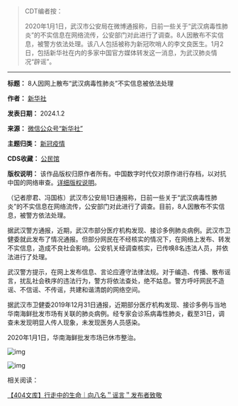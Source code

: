 
> 
> CDT编者按：  
> 
> 2020年1月1日，武汉市公安局在微博通报称，日前一些关于“武汉病毒性肺炎”的不实信息在网络流传，公安部门对此进行了调查。8人因散布不实信息，被警方依法处理。该八人包括被称为新冠吹哨人的李文良医生。1月2日，包括新华社在内的多家中国官方媒体转发这一消息，为武汉肺炎情况“辟谣”。
> 
> 
> 





---




**标题：** 8人因网上散布“武汉病毒性肺炎”不实信息被依法处理  

**作者：** [新华社](https://chinadigitaltimes.net/space/新华社)  

**发表日期：** 2024.1.2  

**来源：** [微信公众号“新华社”](https://web.archive.org/web/20240102143153/https://mp.weixin.qq.com/s/NlOw_bva-Filtz3e6mQW1g)  

**主题归类：** [新冠疫情](https://chinadigitaltimes.net/space/新冠疫情)  

**CDS收藏：** [公民馆](https://chinadigitaltimes.net/space/%E5%85%AC%E6%B0%91%E9%A6%86)  

**版权说明：** 该作品版权归原作者所有。中国数字时代仅对原作进行存档，以对抗中国的网络审查。[详细版权说明](https://chinadigitaltimes.net/chinese/copyright)。


（记者廖君、冯国栋）武汉市公安局1日通报称，日前一些关于“武汉病毒性肺炎”的不实信息在网络流传，公安部门对此进行了调查。目前，8人因散布不实信息，被警方依法处理。


据武汉警方通报，近期，武汉市部分医疗机构发现、接诊多例肺炎病例。武汉市卫健委就此发布了情况通报。但部分网民在不经核实的情况下，在网络上发布、转发不实信息，造成不良社会影响。公安机关经调查核实，已传唤8名违法人员，并依法进行了处理。


武汉警方提示，在网上发布信息、言论应遵守法律法规。对于编造、传播、散布谣言，扰乱社会秩序的违法行为，警方将依法查处，绝不姑息。警方呼吁网民不造谣、不信谣、不传谣，共建和谐清朗的网络空间。


据武汉市卫健委2019年12月31日通报，近期部分医疗机构发现、接诊多例与当地华南海鲜批发市场有关联的肺炎病例。经专家会诊系病毒性肺炎，截至31日，调查未发现明显人传人现象，未发现医务人员感染。


2020年1月1日，华南海鲜批发市场已休市整治。


![img](https://chinadigitaltimes.net/chinese/files/2024/01/post-703799-65941de78dd96.)


![img](https://chinadigitaltimes.net/chinese/files/2024/01/da6cc5d181daa47fd8db9a01d567e94a-scaled.jpg)


相关阅读：  

[【404文库】行走中的生命｜向八名＂谣言＂发布者致敬](https://chinadigitaltimes.net/chinese/632636.html "【404文库】行走中的生命｜向八名＂谣言＂发布者致敬")

